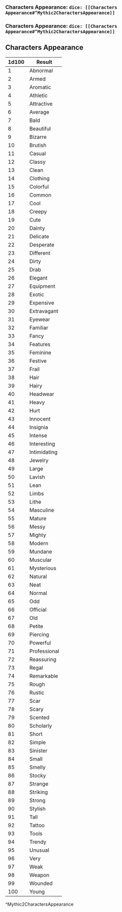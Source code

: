 ### Characters Appearance: `dice: [[Characters Appearance#^Mythic2CharactersAppearance]]`
### Characters Appearance: `dice: [[Characters Appearance#^Mythic2CharactersAppearance]]`

## Characters Appearance
| 1d100 | Result       |
| ----- | ------------ |
| 1     | Abnormal     |
| 2     | Armed        |
| 3     | Aromatic     |
| 4     | Athletic     |
| 5     | Attractive   |
| 6     | Average      |
| 7     | Bald         |
| 8     | Beautiful    |
| 9     | Bizarre      |
| 10    | Brutish      |
| 11    | Casual       |
| 12    | Classy       |
| 13    | Clean        |
| 14    | Clothing     |
| 15    | Colorful     |
| 16    | Common       |
| 17    | Cool         |
| 18    | Creepy       |
| 19    | Cute         |
| 20    | Dainty       |
| 21    | Delicate     |
| 22    | Desperate    |
| 23    | Different    |
| 24    | Dirty        |
| 25    | Drab         |
| 26    | Elegant      |
| 27    | Equipment    |
| 28    | Exotic       |
| 29    | Expensive    |
| 30    | Extravagant  |
| 31    | Eyewear      |
| 32    | Familiar     |
| 33    | Fancy        |
| 34    | Features     |
| 35    | Feminine     |
| 36    | Festive      |
| 37    | Frail        |
| 38    | Hair         |
| 39    | Hairy        |
| 40    | Headwear     |
| 41    | Heavy        |
| 42    | Hurt         |
| 43    | Innocent     |
| 44    | Insignia     |
| 45    | Intense      |
| 46    | Interesting  |
| 47    | Intimidating |
| 48    | Jewelry      |
| 49    | Large        |
| 50    | Lavish       |
| 51    | Lean         |
| 52    | Limbs        |
| 53    | Lithe        |
| 54    | Masculine    |
| 55    | Mature       |
| 56    | Messy        |
| 57    | Mighty       |
| 58    | Modern       |
| 59    | Mundane      |
| 60    | Muscular     |
| 61    | Mysterious   |
| 62    | Natural      |
| 63    | Neat         |
| 64    | Normal       |
| 65    | Odd          |
| 66    | Official     |
| 67    | Old          |
| 68    | Petite       |
| 69    | Piercing     |
| 70    | Powerful     |
| 71    | Professional |
| 72    | Reassuring   |
| 73    | Regal        |
| 74    | Remarkable   |
| 75    | Rough        |
| 76    | Rustic       |
| 77    | Scar         |
| 78    | Scary        |
| 79    | Scented      |
| 80    | Scholarly    |
| 81    | Short        |
| 82    | Simple       |
| 83    | Sinister     |
| 84    | Small        |
| 85    | Smelly       |
| 86    | Stocky       |
| 87    | Strange      |
| 88    | Striking     |
| 89    | Strong       |
| 90    | Stylish      |
| 91    | Tall         |
| 92    | Tattoo       |
| 93    | Tools        |
| 94    | Trendy       |
| 95    | Unusual      |
| 96    | Very         |
| 97    | Weak         |
| 98    | Weapon       |
| 99    | Wounded      |
| 100   | Young        |
^Mythic2CharactersAppearance